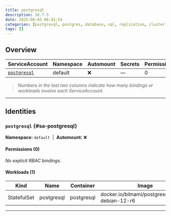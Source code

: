 ```yaml
---
title: postgresql
description: 16.7.5
date: 2025-06-03 06:41:54
categories: [postgresql, postgres, database, sql, replication, cluster]
tags: []
---
```


## Overview

|ServiceAccount|Namespace|Automount|Secrets|Permissions|Workloads|
|---|---|---|---|---|---|
|[`postgresql`](#sa-postgresql)|default|❌|—|0|1|


> *Numbers in the last two columns indicate how many bindings or workloads involve each ServiceAccount.*

---

## Identities

### `postgresql` {#sa-postgresql}
**Namespace:** `default` &nbsp;|&nbsp; **Automount:** ❌

#### Permissions (0)
_No explicit RBAC bindings._

#### Workloads (1)
|Kind|Name|Container|Image|
|---|---|---|---|
|StatefulSet|postgresql|postgresql|docker.io/bitnami/postgresql:17.5.0-debian-12-r6|

---

